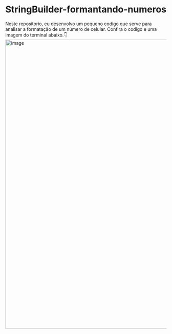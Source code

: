 # StringBuilder-formantando-numeros
Neste repositorio, eu desenvolvo um pequeno codigo que serve para analisar a formatação de um número de celular.
Confira o codigo e uma imagem do terminal abaixo.👇
<img width="1440" height="900" alt="image" src="https://github.com/user-attachments/assets/01946f96-93f2-4e46-abb8-7fb4816057b6" />
